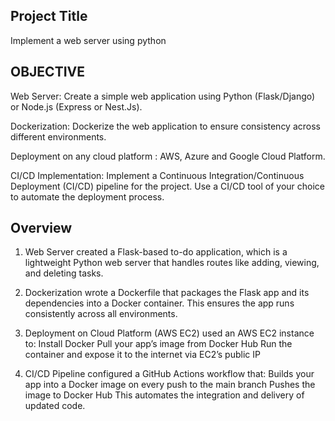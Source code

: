 ## Project Title
  Implement a web server using python

 
## OBJECTIVE
  Web Server: Create a simple web application using Python (Flask/Django) or Node.js (Express or Nest.Js).

  Dockerization: Dockerize the web application to ensure consistency across different environments.

  Deployment on any cloud platform : AWS, Azure and Google Cloud Platform.

  CI/CD Implementation: Implement a Continuous Integration/Continuous Deployment (CI/CD) pipeline for the project. Use a CI/CD tool of your choice to automate the deployment process.



## Overview
  1. Web Server
    created a Flask-based to-do application, which is a lightweight Python web server that handles routes like adding, viewing, and deleting tasks.


  2. Dockerization
    wrote a Dockerfile that packages the Flask app and its dependencies into a Docker container. This ensures the app runs consistently across all environments.


  3. Deployment on Cloud Platform (AWS EC2)
    used an AWS EC2 instance to:
    Install Docker
    Pull your app’s image from Docker Hub
    Run the container and expose it to the internet via EC2’s public IP


  4. CI/CD Pipeline
    configured a GitHub Actions workflow that:
    Builds your app into a Docker image on every push to the main branch
    Pushes the image to Docker Hub
    This automates the integration and delivery of updated code.